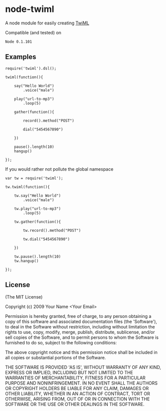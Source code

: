 # node-twiml

A node module for easily creating [TwiML](http://www.twilio.com/docs/api/twiml/)

Compatible (and tested) on

    Node 0.1.101

## Examples

    require('twiml').dsl();
    
    twiml(function(){

        say("Hello World")
            .voice("male")

        play("url-to-mp3")
            .loop(5)

        gather(function(){

            record().method("POST")
        
            dial("5454567890")

        })
        
        pause().length(10)
        hangup()

    });

If you would rather not pollute the global namespace

    var tw = require('twiml');

    tw.twiml(function(){

        tw.say("Hello World")
            .voice("male")

        tw.play("url-to-mp3")
            .loop(5)

        tw.gather(function(){

            tw.record().method("POST")
    
            tw.dial("5454567890")

        })
    
        tw.pause().length(10)
        tw.hangup()

    });
    
## License 

(The MIT License)

Copyright (c) 2009 Your Name &lt;Your Email&gt;

Permission is hereby granted, free of charge, to any person obtaining
a copy of this software and associated documentation files (the
'Software'), to deal in the Software without restriction, including
without limitation the rights to use, copy, modify, merge, publish,
distribute, sublicense, and/or sell copies of the Software, and to
permit persons to whom the Software is furnished to do so, subject to
the following conditions:

The above copyright notice and this permission notice shall be
included in all copies or substantial portions of the Software.

THE SOFTWARE IS PROVIDED 'AS IS', WITHOUT WARRANTY OF ANY KIND,
EXPRESS OR IMPLIED, INCLUDING BUT NOT LIMITED TO THE WARRANTIES OF
MERCHANTABILITY, FITNESS FOR A PARTICULAR PURPOSE AND NONINFRINGEMENT.
IN NO EVENT SHALL THE AUTHORS OR COPYRIGHT HOLDERS BE LIABLE FOR ANY
CLAIM, DAMAGES OR OTHER LIABILITY, WHETHER IN AN ACTION OF CONTRACT,
TORT OR OTHERWISE, ARISING FROM, OUT OF OR IN CONNECTION WITH THE
SOFTWARE OR THE USE OR OTHER DEALINGS IN THE SOFTWARE.

